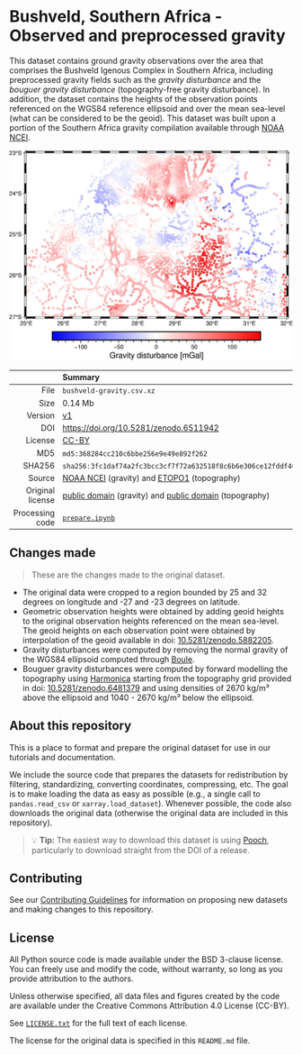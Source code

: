 # Bushveld, Southern Africa - Observed and preprocessed gravity

This dataset contains ground gravity observations over the area that comprises
the Bushveld Igenous Complex in Southern Africa, including preprocessed gravity
fields such as the *gravity disturbance* and the *bouguer gravity disturbance*
(topography-free gravity disturbance). In addition, the dataset contains the
heights of the observation points referenced on the WGS84 reference ellipsoid
and over the mean sea-level (what can be considered to be the geoid). This
dataset was built upon a portion of the Southern Africa gravity compilation
available through [NOAA NCEI](https://www.ngdc.noaa.gov/mgg/gravity/).

![Gravity disturbance (mGal) over Bushveld](preview.jpg)

| | Summary |
|--:|:--|
| File | `bushveld-gravity.csv.xz` |
| Size | 0.14 Mb |
| Version | [v1](https://github.com/fatiando-data/v1/releases/latest) |
| DOI | https://doi.org/10.5281/zenodo.6511942 |
| License | [CC-BY](https://creativecommons.org/licenses/by/4.0/) |
| MD5 | `md5:368284cc210c6bbe256e9e49e892f262` |
| SHA256 | `sha256:3fc1daf74a2fc3bcc3cf7f72a632518f8c6b6e306ce12fddf4055d7cb44945c8` |
| Source | [NOAA NCEI](https://www.ngdc.noaa.gov/mgg/gravity/) (gravity) and [ETOPO1](https://doi.org/10.7289/V5C8276M) (topography) |
| Original license | [public domain](https://ngdc.noaa.gov/ngdcinfo/privacy.html) (gravity) and [public domain](https://ngdc.noaa.gov/mgg/global/dem_faq.html#sec-2.4) (topography) |
| Processing code | [`prepare.ipynb`](https://nbviewer.org/github/fatiando-data/bushveld-gravity/blob/main/prepare.ipynb) |

## Changes made

> These are the changes made to the original dataset.

* The original data were cropped to a region bounded by 25 and 32 degrees on
  longitude and -27 and -23 degrees on latitude.
* Geometric observation heights were obtained by adding geoid heights to the
  original observation heights referenced on the mean sea-level. The geoid
  heights on each observation point were obtained by interpolation of the geoid
  available in doi:
  [10.5281/zenodo.5882205](https://doi.org/10.5281/zenodo.5882205).
* Gravity disturbances were computed by removing the normal gravity of the
  WGS84 ellipsoid computed through [Boule](https://www.fatiando.org/boule).
* Bouguer gravity disturbances were computed by forward modelling the
  topography using [Harmonica](https://www.fatiando.org/harmonica) starting
  from the topography grid provided in doi:
  [10.5281/zenodo.6481379](https://doi.org/10.5281/zenodo.6481379)
  and using densities of 2670 kg/m³ above the ellipsoid and
  1040 - 2670 kg/m³ below the ellipsoid.

## About this repository

This is a place to format and prepare the original dataset for use in our
tutorials and documentation.

We include the source code that prepares the datasets for redistribution by
filtering, standardizing, converting coordinates, compressing, etc.
The goal is to make loading the data as easy as possible (e.g., a single call
to `pandas.read_csv` or `xarray.load_dataset`).
Whenever possible, the code also downloads the original data (otherwise the
original data are included in this repository).

> 💡 **Tip:** The easiest way to download this dataset is using
> [Pooch](https://www.fatiando.org/pooch), particularly to download straight
> from the DOI of a release.

## Contributing

See our [Contributing Guidelines][contrib] for information on proposing new
datasets and making changes to this repository.

## License

All Python source code is made available under the BSD 3-clause license. You
can freely use and modify the code, without warranty, so long as you provide
attribution to the authors.

Unless otherwise specified, all data files and figures created by the code are
available under the Creative Commons Attribution 4.0 License (CC-BY).

See [`LICENSE.txt`](LICENSE.txt) for the full text of each license.

The license for the original data is specified in this `README.md` file.


[contrib]: https://github.com/fatiando-data/.github/blob/main/CONTRIBUTING.md
